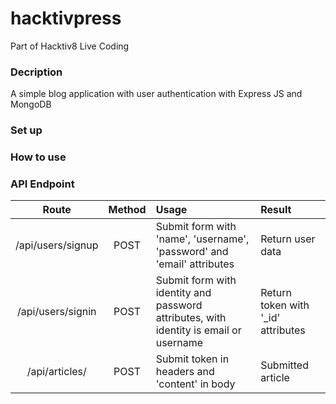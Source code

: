 # hacktivpress
Part of Hacktiv8 Live Coding

### Decription
A simple blog application with user authentication with Express JS and MongoDB
### Set up
### How to use
### API Endpoint
|Route|Method|Usage|Result|
|:---:|:---:|:---|:---|
|/api/users/signup | POST | Submit form with 'name', 'username', 'password' and 'email' attributes | Return user data |
|/api/users/signin |  POST | Submit form with identity and password attributes, with identity is email or username | Return token with '_id' attributes|
|/api/articles/ | POST | Submit token in headers and 'content' in body | Submitted article |
